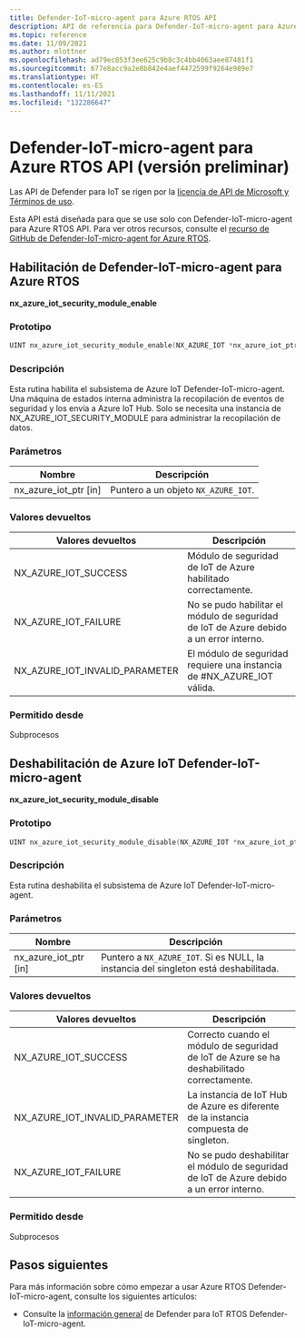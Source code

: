 ```yaml
---
title: Defender-IoT-micro-agent para Azure RTOS API
description: API de referencia para Defender-IoT-micro-agent para Azure RTOS.
ms.topic: reference
ms.date: 11/09/2021
ms.author: mlottner
ms.openlocfilehash: ad79ec853f3ee625c9b8c3c4bb4063aee87481f1
ms.sourcegitcommit: 677e8acc9a2e8b842e4aef4472599f9264e989e7
ms.translationtype: HT
ms.contentlocale: es-ES
ms.lasthandoff: 11/11/2021
ms.locfileid: "132286647"
---
```

# <a name="defender-iot-micro-agent-for-azure-rtos-api-preview"></a>Defender-IoT-micro-agent para Azure RTOS API (versión preliminar)

Las API de Defender para IoT se rigen por la [licencia de API de Microsoft y Términos de uso](/legal/microsoft-apis/terms-of-use).

Esta API está diseñada para que se use solo con Defender-IoT-micro-agent para Azure RTOS API. Para ver otros recursos, consulte el [recurso de GitHub de Defender-IoT-micro-agent for Azure RTOS](https://github.com/azure-rtos/azure-iot-preview/releases).

## <a name="enable-defender-iot-micro-agent-for-azure-rtos"></a>Habilitación de Defender-IoT-micro-agent para Azure RTOS

**nx_azure_iot_security_module_enable**

### <a name="prototype"></a>Prototipo

```c
UINT nx_azure_iot_security_module_enable(NX_AZURE_IOT *nx_azure_iot_ptr);
```

### <a name="description"></a>Descripción

Esta rutina habilita el subsistema de Azure IoT Defender-IoT-micro-agent. Una máquina de estados interna administra la recopilación de eventos de seguridad y los envía a Azure IoT Hub. Solo se necesita una instancia de NX_AZURE_IOT_SECURITY_MODULE para administrar la recopilación de datos.

### <a name="parameters"></a>Parámetros

| Nombre | Descripción |
|---------|---------|
| nx_azure_iot_ptr  [in]    | Puntero a un objeto `NX_AZURE_IOT`.  |

### <a name="return-values"></a>Valores devueltos

|Valores devueltos  |Descripción |
|---------|---------|
|NX_AZURE_IOT_SUCCESS|   Módulo de seguridad de IoT de Azure habilitado correctamente.     |
|NX_AZURE_IOT_FAILURE   |  No se pudo habilitar el módulo de seguridad de IoT de Azure debido a un error interno.    |
|NX_AZURE_IOT_INVALID_PARAMETER   |  El módulo de seguridad requiere una instancia de #NX_AZURE_IOT válida.      |

### <a name="allowed-from"></a>Permitido desde

Subprocesos

## <a name="disable-azure-iot-defender-iot-micro-agent"></a>Deshabilitación de Azure IoT Defender-IoT-micro-agent

**nx_azure_iot_security_module_disable**

### <a name="prototype"></a>Prototipo

```c
UINT nx_azure_iot_security_module_disable(NX_AZURE_IOT *nx_azure_iot_ptr);
```

### <a name="description"></a>Descripción

Esta rutina deshabilita el subsistema de Azure IoT Defender-IoT-micro-agent.

### <a name="parameters"></a>Parámetros

| Nombre | Descripción |
|---------|---------|
| nx_azure_iot_ptr  [in]    | Puntero a `NX_AZURE_IOT`. Si es NULL, la instancia del singleton está deshabilitada. |

### <a name="return-values"></a>Valores devueltos

|Valores devueltos  |Descripción |
|---------|---------|
|NX_AZURE_IOT_SUCCESS     |   Correcto cuando el módulo de seguridad de IoT de Azure se ha deshabilitado correctamente.      |
|NX_AZURE_IOT_INVALID_PARAMETER   |  La instancia de IoT Hub de Azure es diferente de la instancia compuesta de singleton.       |
|NX_AZURE_IOT_FAILURE    |  No se pudo deshabilitar el módulo de seguridad de IoT de Azure debido a un error interno.       |

### <a name="allowed-from"></a>Permitido desde

Subprocesos

## <a name="next-steps"></a>Pasos siguientes

Para más información sobre cómo empezar a usar Azure RTOS Defender-IoT-micro-agent, consulte los siguientes artículos:

- Consulte la [información general](iot-security-azure-rtos.md) de Defender para IoT RTOS Defender-IoT-micro-agent.
